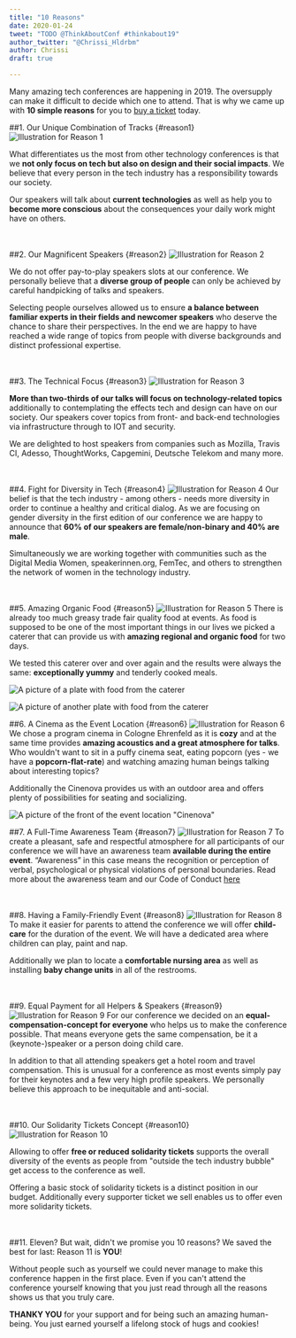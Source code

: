 ```yaml
---
title: "10 Reasons"
date: 2020-01-24	
tweet: "TODO @ThinkAboutConf #thinkabout19"
author_twitter: "@Chrissi_Hldrbm"
author: Chrissi
draft: true

---
```


Many amazing tech conferences are happening in 2019. The oversupply can make it difficult to decide which one to attend. That is why we came up with **10 simple reasons** for you to [buy a ticket](/en/tickets.html) today.

##1. Our Unique Combination of Tracks {#reason1}
![Illustration for Reason 1](/assets/images/blog/10-reasons/reason-01.png)

What differentiates us the most from other technology conferences is that we **not only focus on tech but also on design and their social impacts**. We believe that every person in the tech industry has a responsibility towards our society. 

Our speakers will talk about **current technologies** as well as help you to **become more conscious** about the consequences your daily work might have on others.
<br />
<br />
<br />

##2. Our Magnificent Speakers {#reason2}
![Illustration for Reason 2](/assets/images/blog/10-reasons/reason-02.png)

We do not offer pay-to-play speakers slots at our conference. We personally believe that a **diverse group of people** can only be achieved by careful handpicking of talks and speakers.

Selecting people ourselves allowed us to ensure **a balance between familiar experts in their fields and newcomer speakers** who deserve the chance to share their perspectives. In the end we are happy to have reached a wide range of topics from people with diverse backgrounds and distinct professional expertise.
<br />
<br />
<br />

##3. The Technical Focus {#reason3}
![Illustration for Reason 3](/assets/images/blog/10-reasons/reason-03.png)

**More than two-thirds of our talks will focus on technology-related topics** additionally to contemplating the effects tech and design can have on our society. Our speakers cover topics from front- and back-end technologies via infrastructure through to IOT and security. 

We are delighted to host speakers from companies such as Mozilla, Travis CI, Adesso, ThoughtWorks, Capgemini, Deutsche Telekom and many more.
<br />
<br />
<br />

##4. Fight for Diversity in Tech {#reason4}
![Illustration for Reason 4](/assets/images/blog/10-reasons/reason-04.png)
Our belief is that the tech industry - among others - needs more diversity in order to continue a healthy and critical dialog. As we are focusing on gender diversity in the first edition of our conference we are happy to announce that **60% of our speakers are female/non-binary and 40% are male**.

Simultaneously we are working together with communities such as the Digital Media Women, speakerinnen.org, FemTec, and others to strengthen the network of women in the technology industry.
<br />
<br />
<br />

##5. Amazing Organic Food {#reason5}
![Illustration for Reason 5](/assets/images/blog/10-reasons/reason-05.png)
There is already too much greasy trade fair quality food at events. As food is supposed to be one of the most important things in our lives we picked a caterer that can provide us with **amazing regional and organic food** for two days.

We tested this caterer over and over again and the results were always the same: **exceptionally yummy** and tenderly cooked meals.

![A picture of a plate with food from the caterer](/assets/images/blog/10-reasons/food-01.png)

![A picture of another plate with food from the caterer](/assets/images/blog/10-reasons/food-02.png)
<br />

##6. A Cinema as the Event Location {#reason6}
![Illustration for Reason 6](/assets/images/blog/10-reasons/reason-06.png)
We chose a program cinema in Cologne Ehrenfeld as it is **cozy** and at the same time provides **amazing acoustics and a great atmosphere for talks**. Who wouldn't want to sit in a puffy cinema seat, eating popcorn (yes - we have a **popcorn-flat-rate**) and watching amazing human beings talking about interesting topics?

Additionally the Cinenova provides us with an outdoor area and offers plenty of possibilities for seating and socializing.

![A picture of the front of the event location "Cinenova"](/assets/images/blog/10-reasons/cinenova-01.png)
<br />

##7. A Full-Time Awareness Team {#reason7}
![Illustration for Reason 7](/assets/images/blog/10-reasons/reason-07.png)
To create a pleasant, safe and respectful atmosphere for all participants of our conference we will have an awareness team **available during the entire event**. “Awareness” in this case means the recognition or perception of verbal, psychological or physical violations of personal boundaries. Read more about the awareness team and our Code of Conduct [here](/en/consensus.html#coc)
<br />
<br />
<br />

##8. Having a Family-Friendly Event {#reason8}
![Illustration for Reason 8](/assets/images/blog/10-reasons/reason-08.png)
To make it easier for parents to attend the conference we will offer **child-care** for the duration of the event. We will have a dedicated area where children can play, paint and nap. 

Additionally we plan to locate a **comfortable nursing area** as well as installing **baby change units** in all of the restrooms.
<br />
<br />
<br />

##9. Equal Payment for all Helpers & Speakers {#reason9}
![Illustration for Reason 9](/assets/images/blog/10-reasons/reason-09.png)
For our conference we decided on an **equal-compensation-concept for everyone** who helps us to make the conference possible. That means everyone gets the same compensation, be it a (keynote-)speaker or a person doing child care. 

In addition to that all attending speakers get a hotel room and travel compensation. This is unusual for a conference as most events simply pay for their keynotes and a few very high profile speakers. We personally believe this approach to be inequitable and anti-social.
<br />
<br />
<br />

##10. Our Solidarity Tickets Concept {#reason10}
![Illustration for Reason 10](/assets/images/blog/10-reasons/reason-10.png)

Allowing to offer **free or reduced solidarity tickets** supports the overall diversity of the events as people from "outside the tech industry bubble" get access to the conference as well. 

Offering a basic stock of solidarity tickets is a distinct position in our budget. Additionally every supporter ticket we sell enables us to offer even more solidarity tickets. 
<br />
<br />
<br />

##11. Eleven?
But wait, didn't we promise you 10 reasons? We saved the best for last: Reason 11 is **YOU**! 

Without people such as yourself we could never manage to make this conference happen in the first place. Even if you can't attend the conference yourself knowing that you just read through all the reasons shows us that you truly care. 

**THANKY YOU** for your support and for being such an amazing human-being. You just earned yourself a lifelong stock of hugs and cookies!






















